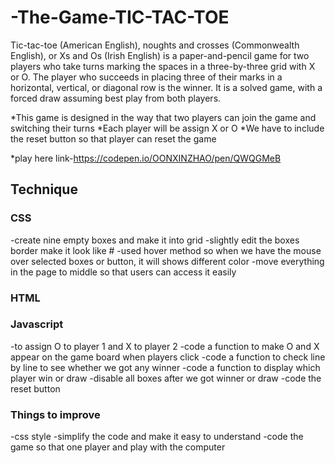 # -The-Game-TIC-TAC-TOE
Tic-tac-toe (American English), noughts and crosses (Commonwealth English), or Xs and Os (Irish English) is a paper-and-pencil game for two players who take turns marking the spaces in a three-by-three grid with X or O. The player who succeeds in placing three of their marks in a horizontal, vertical, or diagonal row is the winner. It is a solved game, with a forced draw assuming best play from both players.

*This game is designed in the way that two players can join the game and switching their turns
*Each player will be assign X or O
*We have to include the reset button so that player can reset the game

*play here link-https://codepen.io/OONXINZHAO/pen/QWQGMeB

## Technique 

### CSS
-create nine empty boxes and make it into grid
-slightly edit the boxes border make it look like #
-used hover method so when we have the mouse over selected boxes or button, it will shows different color
-move everything in the page to middle so that users can access it easily

### HTML


### Javascript
-to assign O to player 1 and X to player 2
-code a function to make O and X appear on the game board when players click
-code a function to check line by line to see whether we got any winner
-code a function to display which player win or draw
-disable all boxes after we got winner or draw
-code the reset button

### Things to improve
-css style
-simplify the code and make it easy to understand
-code the game so that one player and play with the computer

